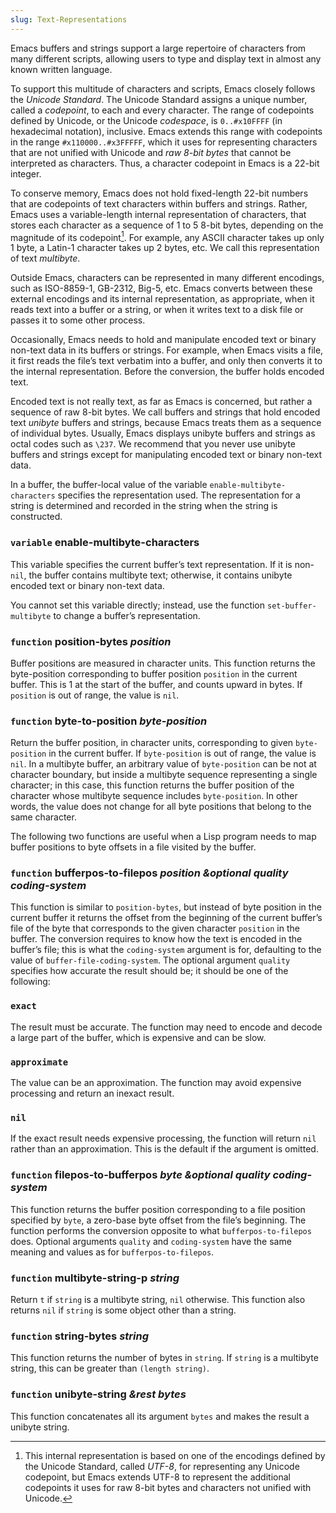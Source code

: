 ```yaml
---
slug: Text-Representations
---
```


Emacs buffers and strings support a large repertoire of characters from many different scripts, allowing users to type and display text in almost any known written language.

To support this multitude of characters and scripts, Emacs closely follows the *Unicode Standard*. The Unicode Standard assigns a unique number, called a *codepoint*, to each and every character. The range of codepoints defined by Unicode, or the Unicode *codespace*, is `0..#x10FFFF` (in hexadecimal notation), inclusive. Emacs extends this range with codepoints in the range `#x110000..#x3FFFFF`, which it uses for representing characters that are not unified with Unicode and *raw 8-bit bytes* that cannot be interpreted as characters. Thus, a character codepoint in Emacs is a 22-bit integer.

To conserve memory, Emacs does not hold fixed-length 22-bit numbers that are codepoints of text characters within buffers and strings. Rather, Emacs uses a variable-length internal representation of characters, that stores each character as a sequence of 1 to 5 8-bit bytes, depending on the magnitude of its codepoint[^1]. For example, any ASCII character takes up only 1 byte, a Latin-1 character takes up 2 bytes, etc. We call this representation of text *multibyte*.

Outside Emacs, characters can be represented in many different encodings, such as ISO-8859-1, GB-2312, Big-5, etc. Emacs converts between these external encodings and its internal representation, as appropriate, when it reads text into a buffer or a string, or when it writes text to a disk file or passes it to some other process.

Occasionally, Emacs needs to hold and manipulate encoded text or binary non-text data in its buffers or strings. For example, when Emacs visits a file, it first reads the file’s text verbatim into a buffer, and only then converts it to the internal representation. Before the conversion, the buffer holds encoded text.

Encoded text is not really text, as far as Emacs is concerned, but rather a sequence of raw 8-bit bytes. We call buffers and strings that hold encoded text *unibyte* buffers and strings, because Emacs treats them as a sequence of individual bytes. Usually, Emacs displays unibyte buffers and strings as octal codes such as `\237`. We recommend that you never use unibyte buffers and strings except for manipulating encoded text or binary non-text data.

In a buffer, the buffer-local value of the variable `enable-multibyte-characters` specifies the representation used. The representation for a string is determined and recorded in the string when the string is constructed.

### <span className="tag variable">`variable`</span> **enable-multibyte-characters**

This variable specifies the current buffer’s text representation. If it is non-`nil`, the buffer contains multibyte text; otherwise, it contains unibyte encoded text or binary non-text data.

You cannot set this variable directly; instead, use the function `set-buffer-multibyte` to change a buffer’s representation.

### <span className="tag function">`function`</span> **position-bytes** *position*

Buffer positions are measured in character units. This function returns the byte-position corresponding to buffer position `position` in the current buffer. This is 1 at the start of the buffer, and counts upward in bytes. If `position` is out of range, the value is `nil`.

### <span className="tag function">`function`</span> **byte-to-position** *byte-position*

Return the buffer position, in character units, corresponding to given `byte-position` in the current buffer. If `byte-position` is out of range, the value is `nil`. In a multibyte buffer, an arbitrary value of `byte-position` can be not at character boundary, but inside a multibyte sequence representing a single character; in this case, this function returns the buffer position of the character whose multibyte sequence includes `byte-position`. In other words, the value does not change for all byte positions that belong to the same character.

The following two functions are useful when a Lisp program needs to map buffer positions to byte offsets in a file visited by the buffer.

### <span className="tag function">`function`</span> **bufferpos-to-filepos** *position \&optional quality coding-system*

This function is similar to `position-bytes`, but instead of byte position in the current buffer it returns the offset from the beginning of the current buffer’s file of the byte that corresponds to the given character `position` in the buffer. The conversion requires to know how the text is encoded in the buffer’s file; this is what the `coding-system` argument is for, defaulting to the value of `buffer-file-coding-system`. The optional argument `quality` specifies how accurate the result should be; it should be one of the following:

### `exact`

The result must be accurate. The function may need to encode and decode a large part of the buffer, which is expensive and can be slow.

### `approximate`

The value can be an approximation. The function may avoid expensive processing and return an inexact result.

### `nil`

If the exact result needs expensive processing, the function will return `nil` rather than an approximation. This is the default if the argument is omitted.

### <span className="tag function">`function`</span> **filepos-to-bufferpos** *byte \&optional quality coding-system*

This function returns the buffer position corresponding to a file position specified by `byte`, a zero-base byte offset from the file’s beginning. The function performs the conversion opposite to what `bufferpos-to-filepos` does. Optional arguments `quality` and `coding-system` have the same meaning and values as for `bufferpos-to-filepos`.

### <span className="tag function">`function`</span> **multibyte-string-p** *string*

Return `t` if `string` is a multibyte string, `nil` otherwise. This function also returns `nil` if `string` is some object other than a string.

### <span className="tag function">`function`</span> **string-bytes** *string*

This function returns the number of bytes in `string`. If `string` is a multibyte string, this can be greater than `(length string)`.

### <span className="tag function">`function`</span> **unibyte-string** *\&rest bytes*

This function concatenates all its argument `bytes` and makes the result a unibyte string.

[^1]: This internal representation is based on one of the encodings defined by the Unicode Standard, called *UTF-8*, for representing any Unicode codepoint, but Emacs extends UTF-8 to represent the additional codepoints it uses for raw 8-bit bytes and characters not unified with Unicode.
